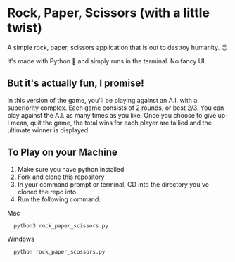 # Rock, Paper, Scissors (with a little twist)

A simple rock, paper, scissors application that is out to destroy humanity. 😉

It's made with Python 🐍 and simply runs in the terminal. No fancy UI.

## But it's actually fun, I promise!

In this version of the game, you'll be playing against an A.I. with a superiority complex. Each game consists of 2 rounds, or best 2/3. You can play 
against the A.I. as many times as you like. Once you choose to give up- I mean, quit the game, the total wins for each player are tallied and the ultimate winner is displayed.

## To Play on your Machine

<ol>
  <li>Make sure you have python installed</li>
  <li>Fork and clone this repository</li>
  <li>In your command prompt or terminal, CD into the directory you've cloned the repo into</li>
  <li>Run the following command:</li>
</ol>

Mac

```bash
  python3 rock_paper_scissors.py
```

Windows

```bash
  python rock_paper_scossors.py
```
